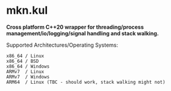 

# mkn.kul

**Cross platform C++20 wrapper for threading/process management/io/logging/signal handling and stack walking.**

Supported Architectures/Operating Systems:

	x86_64 / Linux
	x86_64 / BSD
	x86_64 / Windows
	ARMv7  / Linux
	ARMv7  / Windows
	ARM64  / Linux (TBC - should work, stack walking might not)
